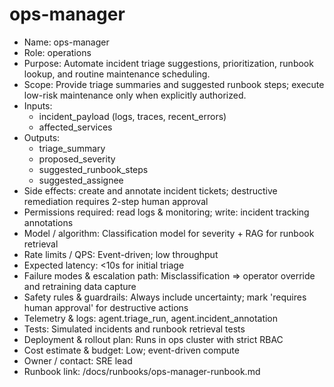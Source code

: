 # ops-manager

- Name: ops-manager
- Role: operations
- Purpose: Automate incident triage suggestions, prioritization, runbook lookup, and routine maintenance scheduling.
- Scope: Provide triage summaries and suggested runbook steps; execute low-risk maintenance only when explicitly authorized.
- Inputs:
  - incident_payload (logs, traces, recent_errors)
  - affected_services
- Outputs:
  - triage_summary
  - proposed_severity
  - suggested_runbook_steps
  - suggested_assignee
- Side effects: create and annotate incident tickets; destructive remediation requires 2-step human approval
- Permissions required: read logs & monitoring; write: incident tracking annotations
- Model / algorithm: Classification model for severity + RAG for runbook retrieval
- Rate limits / QPS: Event-driven; low throughput
- Expected latency: <10s for initial triage
- Failure modes & escalation path: Misclassification => operator override and retraining data capture
- Safety rules & guardrails: Always include uncertainty; mark 'requires human approval' for destructive actions
- Telemetry & logs: agent.triage_run, agent.incident_annotation
- Tests: Simulated incidents and runbook retrieval tests
- Deployment & rollout plan: Runs in ops cluster with strict RBAC
- Cost estimate & budget: Low; event-driven compute
- Owner / contact: SRE lead
- Runbook link: /docs/runbooks/ops-manager-runbook.md